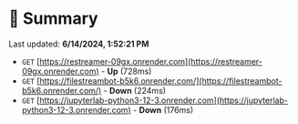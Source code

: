 # 📖 Summary
Last updated: **6/14/2024, 1:52:21 PM**

- `GET` [https://restreamer-09gx.onrender.com](https://restreamer-09gx.onrender.com) - **Up** (728ms)
- `GET` [https://filestreambot-b5k6.onrender.com/](https://filestreambot-b5k6.onrender.com/) - **Down** (224ms)
- `GET` [https://jupyterlab-python3-12-3.onrender.com](https://jupyterlab-python3-12-3.onrender.com) - **Down** (176ms)
